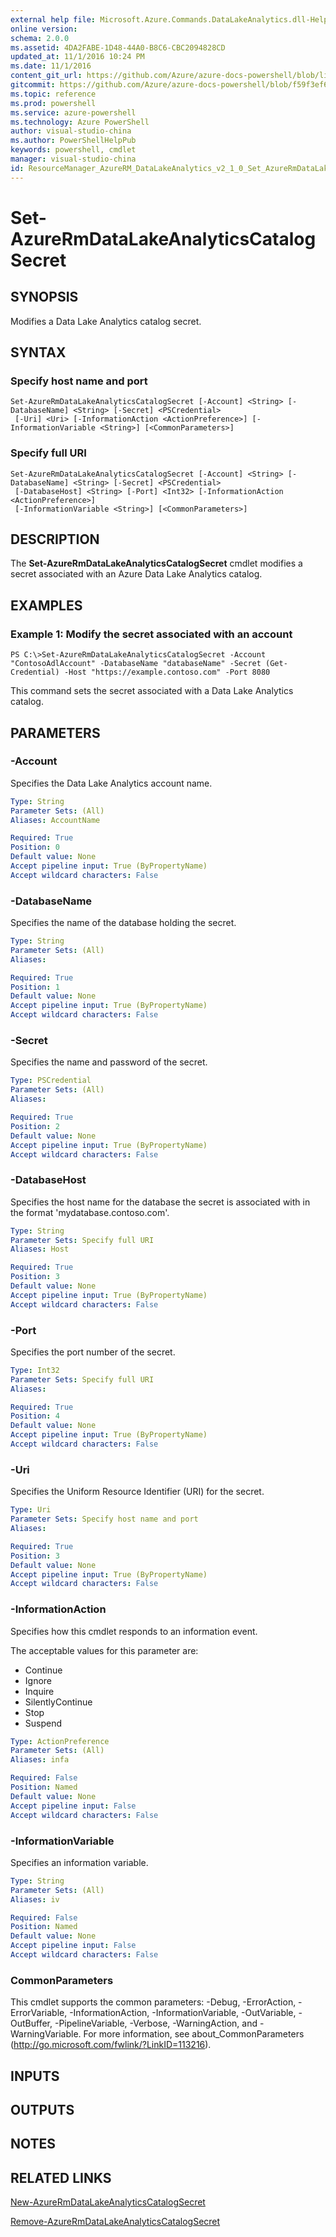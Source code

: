 ```yaml
---
external help file: Microsoft.Azure.Commands.DataLakeAnalytics.dll-Help.xml
online version: 
schema: 2.0.0
ms.assetid: 4DA2FABE-1D48-44A0-B8C6-CBC2094828CD
updated_at: 11/1/2016 10:24 PM
ms.date: 11/1/2016
content_git_url: https://github.com/Azure/azure-docs-powershell/blob/live/azureps-cmdlets-docs/ResourceManager/AzureRM.DataLakeAnalytics/v2.1.0/Set-AzureRmDataLakeAnalyticsCatalogSecret.md
gitcommit: https://github.com/Azure/azure-docs-powershell/blob/f59f3ef60bc592383812213e69fd77ba950759ed/azureps-cmdlets-docs/ResourceManager/AzureRM.DataLakeAnalytics/v2.1.0/Set-AzureRmDataLakeAnalyticsCatalogSecret.md
ms.topic: reference
ms.prod: powershell
ms.service: azure-powershell
ms.technology: Azure PowerShell
author: visual-studio-china
ms.author: PowerShellHelpPub
keywords: powershell, cmdlet
manager: visual-studio-china
id: ResourceManager_AzureRM_DataLakeAnalytics_v2_1_0_Set_AzureRmDataLakeAnalyticsCatalogSecret_md
---
```


# Set-AzureRmDataLakeAnalyticsCatalogSecret

## SYNOPSIS
Modifies a Data Lake Analytics catalog secret.

## SYNTAX

### Specify host name and port
```
Set-AzureRmDataLakeAnalyticsCatalogSecret [-Account] <String> [-DatabaseName] <String> [-Secret] <PSCredential>
 [-Uri] <Uri> [-InformationAction <ActionPreference>] [-InformationVariable <String>] [<CommonParameters>]
```

### Specify full URI
```
Set-AzureRmDataLakeAnalyticsCatalogSecret [-Account] <String> [-DatabaseName] <String> [-Secret] <PSCredential>
 [-DatabaseHost] <String> [-Port] <Int32> [-InformationAction <ActionPreference>]
 [-InformationVariable <String>] [<CommonParameters>]
```

## DESCRIPTION
The **Set-AzureRmDataLakeAnalyticsCatalogSecret** cmdlet modifies a secret associated with an Azure Data Lake Analytics catalog.

## EXAMPLES

### Example 1: Modify the secret associated with an account
```
PS C:\>Set-AzureRmDataLakeAnalyticsCatalogSecret -Account "ContosoAdlAccount" -DatabaseName "databaseName" -Secret (Get-Credential) -Host "https://example.contoso.com" -Port 8080
```

This command sets the secret associated with a Data Lake Analytics catalog.

## PARAMETERS

### -Account
Specifies the Data Lake Analytics account name.

```yaml
Type: String
Parameter Sets: (All)
Aliases: AccountName

Required: True
Position: 0
Default value: None
Accept pipeline input: True (ByPropertyName)
Accept wildcard characters: False
```

### -DatabaseName
Specifies the name of the database holding the secret.

```yaml
Type: String
Parameter Sets: (All)
Aliases: 

Required: True
Position: 1
Default value: None
Accept pipeline input: True (ByPropertyName)
Accept wildcard characters: False
```

### -Secret
Specifies the name and password of the secret.

```yaml
Type: PSCredential
Parameter Sets: (All)
Aliases: 

Required: True
Position: 2
Default value: None
Accept pipeline input: True (ByPropertyName)
Accept wildcard characters: False
```

### -DatabaseHost
Specifies the host name for the database the secret is associated with in the format 'mydatabase.contoso.com'.

```yaml
Type: String
Parameter Sets: Specify full URI
Aliases: Host

Required: True
Position: 3
Default value: None
Accept pipeline input: True (ByPropertyName)
Accept wildcard characters: False
```

### -Port
Specifies the port number of the secret.

```yaml
Type: Int32
Parameter Sets: Specify full URI
Aliases: 

Required: True
Position: 4
Default value: None
Accept pipeline input: True (ByPropertyName)
Accept wildcard characters: False
```

### -Uri
Specifies the Uniform Resource Identifier (URI) for the secret.

```yaml
Type: Uri
Parameter Sets: Specify host name and port
Aliases: 

Required: True
Position: 3
Default value: None
Accept pipeline input: True (ByPropertyName)
Accept wildcard characters: False
```

### -InformationAction
Specifies how this cmdlet responds to an information event.

The acceptable values for this parameter are:

- Continue
- Ignore
- Inquire
- SilentlyContinue
- Stop
- Suspend

```yaml
Type: ActionPreference
Parameter Sets: (All)
Aliases: infa

Required: False
Position: Named
Default value: None
Accept pipeline input: False
Accept wildcard characters: False
```

### -InformationVariable
Specifies an information variable.

```yaml
Type: String
Parameter Sets: (All)
Aliases: iv

Required: False
Position: Named
Default value: None
Accept pipeline input: False
Accept wildcard characters: False
```

### CommonParameters
This cmdlet supports the common parameters: -Debug, -ErrorAction, -ErrorVariable, -InformationAction, -InformationVariable, -OutVariable, -OutBuffer, -PipelineVariable, -Verbose, -WarningAction, and -WarningVariable. For more information, see about_CommonParameters (http://go.microsoft.com/fwlink/?LinkID=113216).

## INPUTS

## OUTPUTS

## NOTES

## RELATED LINKS

[New-AzureRmDataLakeAnalyticsCatalogSecret](xref:ResourceManager/AzureRM.DataLakeAnalytics/v2.1.0/New-AzureRmDataLakeAnalyticsCatalogSecret.md)

[Remove-AzureRmDataLakeAnalyticsCatalogSecret](xref:ResourceManager/AzureRM.DataLakeAnalytics/v2.1.0/Remove-AzureRmDataLakeAnalyticsCatalogSecret.md)


